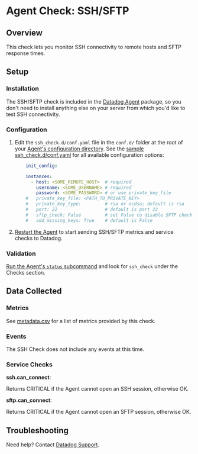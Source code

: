 # Agent Check: SSH/SFTP

## Overview

This check lets you monitor SSH connectivity to remote hosts and SFTP response times.

## Setup
### Installation

The SSH/SFTP check is included in the [Datadog Agent][1] package, so you don't need to install anything else on your server from which you'd like to test SSH connectivity.

### Configuration

1. Edit the `ssh_check.d/conf.yaml` file in the `conf.d/` folder at the root of your [Agent's configuration directory][2].
    See the [sample ssh_check.d/conf.yaml][3] for all available configuration options:

    ```yaml
        init_config:

        instances:
          - host: <SOME_REMOTE_HOST>  # required
            username: <SOME_USERNAME> # required
            password: <SOME_PASSWORD> # or use private_key_file
        #   private_key_file: <PATH_TO_PRIVATE_KEY>
        #   private_key_type:         # rsa or ecdsa; default is rsa
        #   port: 22                  # default is port 22
        #   sftp_check: False         # set False to disable SFTP check; default is True
        #   add_missing_keys: True    # default is False
    ```

2. [Restart the Agent][4] to start sending SSH/SFTP metrics and service checks to Datadog.

### Validation

[Run the Agent's `status` subcommand][5] and look for `ssh_check` under the Checks section.

## Data Collected
### Metrics

See [metadata.csv][6] for a list of metrics provided by this check.

### Events
The SSH Check does not include any events at this time.

### Service Checks

**ssh.can_connect**:

Returns CRITICAL if the Agent cannot open an SSH session, otherwise OK.

**sftp.can_connect**:

Returns CRITICAL if the Agent cannot open an SFTP session, otherwise OK.

## Troubleshooting
Need help? Contact [Datadog Support][7].

[1]: https://app.datadoghq.com/account/settings#agent
[2]: https://docs.datadoghq.com/agent/faq/agent-configuration-files/#agent-configuration-directory
[3]: https://github.com/DataDog/integrations-core/blob/master/ssh_check/datadog_checks/ssh_check/data/conf.yaml.example
[4]: https://docs.datadoghq.com/agent/faq/agent-commands/#start-stop-restart-the-agent
[5]: https://docs.datadoghq.com/agent/faq/agent-commands/#agent-status-and-information
[6]: https://github.com/DataDog/integrations-core/blob/master/ssh_check/metadata.csv
[7]: https://docs.datadoghq.com/help
